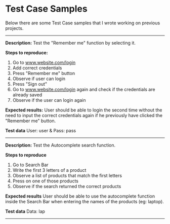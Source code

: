 # Test Case Samples

Below there are some Test Case samples that I wrote working on previous projects.

------------------

**Description:**
Test the "Remember me" function by selecting it.

**Steps to reproduce:**
1. Go to www.website.com/login
2. Add correct credentials
3. Press "Remember me" button
4. Observe if user can login
5. Press "Sign out"
6. Go to www.website.com/login again and check if the credentials are already saved
7. Observe if the user can login again

**Expected results:**
User should be able to login the second time without the need to input the correct credentials again if he previously have clicked the "Remember me" button. 

**Test data**
User: user & Pass: pass

------------------

**Description:**
Test the Autocomplete search function.

**Steps to reproduce**
1. Go to Search Bar
2. Write the first 3 letters of a product
3. Observe a list of products that match the first letters
4. Press on one of those products
5. Observe if the search returned the correct products

**Expected results**
User should be able to use the autocomplete function inside the Search Bar when entering the names of the products (eg: laptop).

**Test data**
Data: lap

------------------
